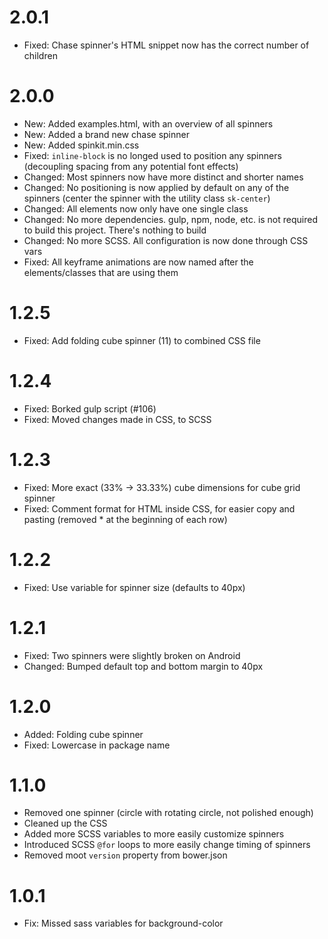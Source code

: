 # 2.0.1

* Fixed: Chase spinner's HTML snippet now has the correct number of children

# 2.0.0

* New: Added examples.html, with an overview of all spinners
* New: Added a brand new chase spinner
* New: Added spinkit.min.css
* Fixed: `inline-block` is no longed used to position any spinners (decoupling spacing from any potential font effects)
* Changed: Most spinners now have more distinct and shorter names
* Changed: No positioning is now applied by default on any of the spinners (center the spinner with the utility class `sk-center`)
* Changed: All elements now only have one single class
* Changed: No more dependencies. gulp, npm, node, etc. is not required to build this project. There's nothing to build
* Changed: No more SCSS. All configuration is now done through CSS vars
* Fixed: All keyframe animations are now named after the elements/classes that are using them

# 1.2.5

* Fixed: Add folding cube spinner (11) to combined CSS file

# 1.2.4

* Fixed: Borked gulp script (#106)
* Fixed: Moved changes made in CSS, to SCSS

# 1.2.3

* Fixed: More exact (33% -> 33.33%) cube dimensions for cube grid spinner
* Fixed: Comment format for HTML inside CSS, for easier copy and pasting (removed * at the beginning of each row)

# 1.2.2

* Fixed: Use variable for spinner size (defaults to 40px)

# 1.2.1

* Fixed: Two spinners were slightly broken on Android
* Changed: Bumped default top and bottom margin to 40px

# 1.2.0

* Added: Folding cube spinner
* Fixed: Lowercase in package name

# 1.1.0

* Removed one spinner (circle with rotating circle, not polished enough)
* Cleaned up the CSS
* Added more SCSS variables to more easily customize spinners
* Introduced SCSS `@for` loops to more easily change timing of spinners
* Removed moot `version` property from bower.json


# 1.0.1

* Fix: Missed sass variables for background-color
